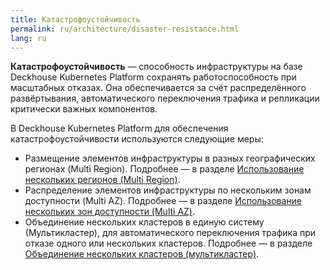 ```yaml
---
title: Катастрофоустойчивость
permalink: ru/architecture/disaster-resistance.html
lang: ru
---
```


**Катастрофоустойчивость** — способность инфраструктуры на базе Deckhouse Kubernetes Platform сохранять работоспособность при масштабных отказах. Она обеспечивается за счёт распределённого развёртывания, автоматического переключения трафика и репликации критически важных компонентов.

В Deckhouse Kubernetes Platform для обеспечения катастрофоустойчивости используются следующие меры:

- Размещение элементов инфраструктуры в разных географических регионах (Multi Region). Подробнее — в разделе [Использование нескольких регионов (Multi Region)](../architecture/multi-region.html).
- Распределение элементов инфраструктуры по нескольким зонам доступности (Multi AZ). Подробнее — в разделе [Использование нескольких зон доступности (Multi AZ)](../architecture/multi-az.html).
- Объединение нескольких кластеров в единую систему (Мультикластер), для автоматического переключения трафика при отказе одного или нескольких кластеров. Подробнее — в разделе [Объединение нескольких кластеров (мультикластер)](../architecture/multicluster.html).
